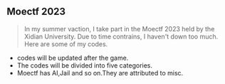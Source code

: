 ## Moectf 2023
> In my summer vaction, I take part in the Moectf 2023 held by the Xidian University. Due to time contrains, I haven't down too much. Here are some of my codes.

- codes will be updated after the game.
- The codes will be divided into five categories.
- Moectf has AI,Jail and so on.They are attributed to misc.